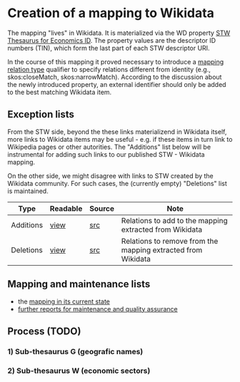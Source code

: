 # Creation of a mapping to Wikidata

The mapping "lives" in Wikidata. It is materialized via the WD property [STW Thesaurus for Economics ID](https://www.wikidata.org/wiki/Property:P3911). The property values are the descriptor ID numbers (TIN), which form the last part of each STW descriptor URI.

In the course of this mapping it proved necessary to introduce a [mapping relation type](https://www.wikidata.org/wiki/Property:P4390) qualifier to specify relations different from identity (e.g., skos:closeMatch, skos:narrowMatch). According to the discussion about the newly introduced property, an external identifier should only be added to the best matching Wikidata item.

## Exception lists

From the STW side, beyond the these links materializend in Wikidata itself, more links to Wikidata items may be useful - e.g. if these items in turn link to Wikipedia pages or other autorities. The "Additions" list below will be instrumental for adding such links to our published STW - Wikidata mapping.

On the other side, we might disagree with links to STW created by the Wikidata community. For such cases, the (currently empty) "Deletions" list is maintained.


Type      | Readable | Source  | Note
----------|----------|---------|------
Additions | [view](http://zbw.eu/beta/sparql-lab/result?resultRef=https://api.github.com/repos/zbw/stw-mappings/contents/var/wikidata/view/exception.add.json) | [src](exception.add.csv) | Relations to add to the mapping extracted from Wikidata
Deletions | [view]() | [src]() | Relations to remove from the mapping extracted from Wikidata 


## Mapping and maintenance lists

- the [mapping in its current state](http://zbw.eu/beta/sparql-lab/?endpoint=http://zbw.eu/beta/sparql/stw/query&queryRef=https://api.github.com/repos/zbw/sparql-queries/contents/stw/wikidata_mapping.rq)
- [further reports for maintenance and quality assurance](https://www.wikidata.org/wiki/Property_talk:P3911#Reports_for_the_maintenance_of_the_STW_ID_.2F_Wikidata_mapping)



## Process (TODO)

### 1) Sub-thesaurus G (geografic names)

### 2) Sub-thesaurus W (economic sectors)
